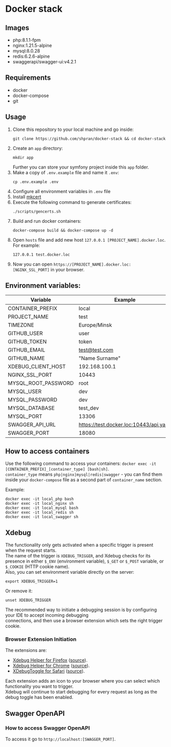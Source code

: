 # Docker stack

## Images
* php:8.1.1-fpm
* nginx:1.21.5-alpine
* mysql:8.0.28
* redis:6.2.6-alpine
* swaggerapi/swagger-ui:v4.2.1

## Requirements
* docker
* docker-compose
* git

## Usage
1. Clone this repository to your local machine and go inside:
   ```shell
   git clone https://github.com/shpran/docker-stack && cd docker-stack
   ```
2. Create an `app` directory:
   ```shell
   mkdir app
   ```
   Further you can store your symfony project inside this `app` folder.
3. Make a copy of `.env.example` file and name it `.env`:
   ```shell
   cp .env.example .env
   ```
4. Configure all environment variables in `.env` file
5. Install [mkcert](https://github.com/FiloSottile/mkcert#installation)
6. Execute the following command to generate certificates:
   ```shell
   ./scripts/gencerts.sh
   ```
7. Build and run docker containers:
   ```shell
   docker-compose build && docker-compose up -d
   ```
8. Open `hosts` file and add new host `127.0.0.1 [PROJECT_NAME].docker.loc`. For example:
   ```
   127.0.0.1 test.docker.loc
   ```
9. Now you can open `https://[PROJECT_NAME].docker.loc:[NGINX_SSL_PORT]` in your browser.

## Environment variables:
| Variable            | Example                                | Default             |
|---------------------|----------------------------------------|---------------------|
| CONTAINER_PREFIX    | local                                  | -                   |
| PROJECT_NAME        | test                                   | -                   |
| TIMEZONE            | Europe/Minsk                           | -                   |
| GITHUB_USER         | user                                   | -                   |
| GITHUB_TOKEN        | token                                  | -                   |
| GITHUB_EMAIL        | test@test.com                          | -                   |
| GITHUB_NAME         | "Name Surname"                         | -                   |
| XDEBUG_CLIENT_HOST  | 192.168.100.1                          | -                   |
| NGINX_SSL_PORT      | 10443                                  | -                   |
| MYSQL_ROOT_PASSWORD | root                                   | root                |
| MYSQL_USER          | dev                                    | dev                 |
| MYSQL_PASSWORD      | dev                                    | dev                 |
| MYSQL_DATABASE      | test_dev                               | ${PROJECT_NAME}_dev |
| MYSQL_PORT          | 13306                                  | -                   |
| SWAGGER_API_URL     | https://test.docker.loc:10443/api.yaml | -                   |
| SWAGGER_PORT        | 18080                                  | -                   |

## How to access containers
Use the following command to access your containers: `docker exec -it [CONTAINER_PREFIX]_[container_type] [bash|sh]`.  
`container_type` means `php|nginx|mysql|redis|swagger` - you can find them inside your `docker-compose` file as a second part of `container_name` section.

Example:
```shell
docker exec -it local_php bash
docker exec -it local_nginx sh
docker exec -it local_mysql bash
docker exec -it local_redis sh
docker exec -it local_swagger sh
```  

## Xdebug
The functionality only gets activated when a specific trigger is present when the request starts.  
The name of the trigger is `XDEBUG_TRIGGER`, and Xdebug checks for its presence in either `$_ENV` (environment variable),
`$_GET` or `$_POST` variable, or `$_COOKIE` (HTTP cookie name).  
Also, you can set environment variable directly on the server:
```shell
export XDEBUG_TRIGGER=1
```
Or remove it:
```shell
unset XDEBUG_TRIGGER
```

The recommended way to initiate a debugging session is by configuring your IDE to accept incoming debugging  
connections, and then use a browser extension which sets the right trigger cookie.

### Browser Extension Initiation
The extensions are:
* [Xdebug Helper for Firefox](https://addons.mozilla.org/en-GB/firefox/addon/xdebug-helper-for-firefox/) ([source](https://github.com/BrianGilbert/xdebug-helper-for-firefox)).
* [Xdebug Helper for Chrome](https://chrome.google.com/extensions/detail/eadndfjplgieldjbigjakmdgkmoaaaoc) ([source](https://github.com/mac-cain13/xdebug-helper-for-chrome)).
* [XDebugToggle for Safari](https://apps.apple.com/app/safari-xdebug-toggle/id1437227804?mt=12) ([source](https://github.com/kampfq/SafariXDebugToggle)).

Each extension adds an icon to your browser where you can select which functionality you want to trigger.  
Xdebug will continue to start debugging for every request as long as the debug toggle has been enabled.

## Swagger OpenAPI
### How to access Swagger OpenAPI
To access it go to `http://localhost:[SWAGGER_PORT]`.

